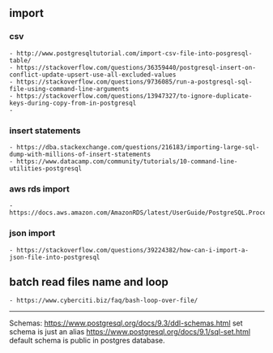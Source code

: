 ## import 
### csv
    - http://www.postgresqltutorial.com/import-csv-file-into-posgresql-table/
    - https://stackoverflow.com/questions/36359440/postgresql-insert-on-conflict-update-upsert-use-all-excluded-values
    - https://stackoverflow.com/questions/9736085/run-a-postgresql-sql-file-using-command-line-arguments
    - https://stackoverflow.com/questions/13947327/to-ignore-duplicate-keys-during-copy-from-in-postgresql
    - 
### insert statements
    - https://dba.stackexchange.com/questions/216183/importing-large-sql-dump-with-millions-of-insert-statements
    - https://www.datacamp.com/community/tutorials/10-command-line-utilities-postgresql
### aws rds import
    - https://docs.aws.amazon.com/AmazonRDS/latest/UserGuide/PostgreSQL.Procedural.Importing.html
### json import
    - https://stackoverflow.com/questions/39224382/how-can-i-import-a-json-file-into-postgresql
    
## batch read files name and loop
    - https://www.cyberciti.biz/faq/bash-loop-over-file/
    
    
----
Schemas:
https://www.postgresql.org/docs/9.3/ddl-schemas.html
set schema is just an alias https://www.postgresql.org/docs/9.1/sql-set.html
default schema is public in postgres database. 
